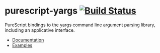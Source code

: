 purescript-yargs [![Build Status](https://travis-ci.org/paf31/purescript-yargs.svg)](https://travis-ci.org/paf31/purescript-yargs)
================

PureScript bindings to the [yargs](https://github.com/chevex/yargs) command line argument parsing library, including an applicative interface.

- [Documentation](https://github.com/paf31/purescript-yargs)
- [Examples](test/Main.purs)
